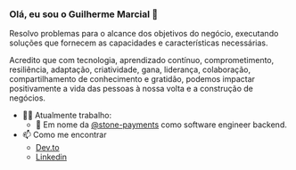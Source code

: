 ### Olá, eu sou o Guilherme Marcial 🤘

Resolvo problemas para o alcance dos objetivos do negócio, executando soluções que fornecem as capacidades e características necessárias.

Acredito que com tecnologia, aprendizado contínuo, comprometimento, resiliência, adaptação, criatividade, gana, liderança, colaboração, compartilhamento de conhecimento e gratidão, podemos impactar positivamente a vida das pessoas à nossa volta e a construção de negócios.

* 👨‍💻 Atualmente trabalho:
  * :office: Em nome da [@stone-payments](https://github.com/stone-payments) como software engineer backend.
* 📫 Como me encontrar
  * [Dev.to](https://dev.to/gmarcial/)
  * [Linkedin](https://www.linkedin.com/in/guilherme-felipe-ferreira-marcial-0048a9125)
